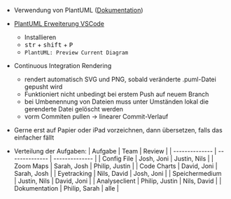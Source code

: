 - Verwendung von PlantUML ([Dokumentation](https://plantuml.com/class-diagram))
- [PlantUML Erweiterung VSCode](https://marketplace.visualstudio.com/items?itemName=jebbs.plantuml)
    - Installieren
    - <kbd>str</kbd> + <kbd>shift</kbd> + <kbd>P</kbd>
    - `PlantUML: Preview Current Diagram`
- Continuous Integration Rendering
    - rendert automatisch SVG und PNG, sobald veränderte .puml-Datei gepusht wird
    - Funktioniert nicht unbedingt bei erstem Push auf neuem Branch
    - bei Umbenennung von Dateien muss unter Umständen lokal die gerenderte Datei gelöscht werden
    - vorm Commiten pullen -> linearer Commit-Verlauf

- Gerne erst auf Papier oder iPad vorzeichnen, dann übersetzen, falls das einfacher fällt

- Verteilung der Aufgaben:
    | Aufgabe        | Team           | Review         |
    | -------------- | -------------- | -------------- |
    | Config File    | Josh, Joni     | Justin, Nils   |
    | Zoom Maps      | Sarah, Josh    | Philip, Justin |
    | Code Charts    | David, Joni    | Sarah, Josh    |
    | Eyetracking    | Nils, David    | Josh, Joni     |
    | Speichermedium | Justin, Nils   | David, Joni    |
    | Analyseclient  | Philip, Justin | Nils, David    |
    | Dokumentation  | Philip, Sarah  | alle           |
